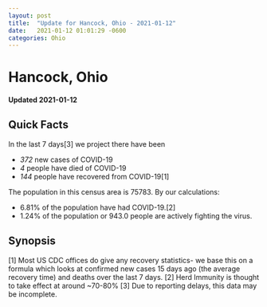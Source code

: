 ```yaml
---
layout: post
title:  "Update for Hancock, Ohio - 2021-01-12"
date:   2021-01-12 01:01:29 -0600
categories: Ohio
---
```


# Hancock, Ohio
#### Updated 2021-01-12

## Quick Facts

In the last 7 days[3] we project there have been
- *372* new cases of COVID-19
- *4* people have died of COVID-19
- *144* people have recovered from COVID-19[1]

The population in this census area is 75783. By our calculations:
- 6.81% of the population have had COVID-19.[2]
- 1.24% of the population or 943.0 people are actively fighting the virus.

## Synopsis




[1] Most US CDC offices do give any recovery statistics- we base this on a formula which looks at confirmed new cases
15 days ago (the average recovery time) and deaths over the last 7 days.
[2] Herd Immunity is thought to take effect at around ~70-80%
[3] Due to reporting delays, this data may be incomplete. 
    